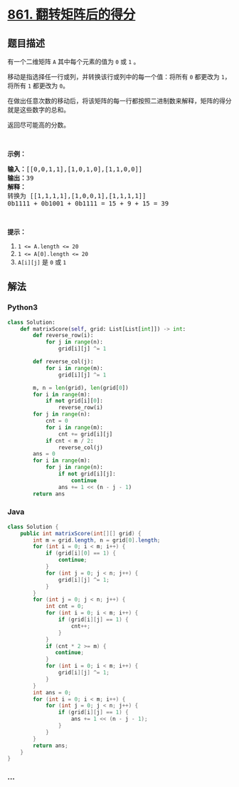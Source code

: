 # [861. 翻转矩阵后的得分](https://leetcode-cn.com/problems/score-after-flipping-matrix)



## 题目描述

<!-- 这里写题目描述 -->

<p>有一个二维矩阵&nbsp;<code>A</code> 其中每个元素的值为&nbsp;<code>0</code>&nbsp;或&nbsp;<code>1</code>&nbsp;。</p>

<p>移动是指选择任一行或列，并转换该行或列中的每一个值：将所有 <code>0</code> 都更改为 <code>1</code>，将所有 <code>1</code> 都更改为 <code>0</code>。</p>

<p>在做出任意次数的移动后，将该矩阵的每一行都按照二进制数来解释，矩阵的得分就是这些数字的总和。</p>

<p>返回尽可能高的分数。</p>

<p>&nbsp;</p>

<ol>
</ol>

<p><strong>示例：</strong></p>

<pre><strong>输入：</strong>[[0,0,1,1],[1,0,1,0],[1,1,0,0]]
<strong>输出：</strong>39
<strong>解释：
</strong>转换为 [[1,1,1,1],[1,0,0,1],[1,1,1,1]]
0b1111 + 0b1001 + 0b1111 = 15 + 9 + 15 = 39</pre>

<p>&nbsp;</p>

<p><strong>提示：</strong></p>

<ol>
	<li><code>1 &lt;= A.length &lt;= 20</code></li>
	<li><code>1 &lt;= A[0].length &lt;= 20</code></li>
	<li><code>A[i][j]</code>&nbsp;是&nbsp;<code>0</code> 或&nbsp;<code>1</code></li>
</ol>


## 解法

<!-- 这里可写通用的实现逻辑 -->

<!-- tabs:start -->

### **Python3**

<!-- 这里可写当前语言的特殊实现逻辑 -->

```python
class Solution:
    def matrixScore(self, grid: List[List[int]]) -> int:
        def reverse_row(i):
            for j in range(n):
                grid[i][j] ^= 1

        def reverse_col(j):
            for i in range(m):
                grid[i][j] ^= 1

        m, n = len(grid), len(grid[0])
        for i in range(m):
            if not grid[i][0]:
                reverse_row(i)
        for j in range(n):
            cnt = 0
            for i in range(m):
                cnt += grid[i][j]
            if cnt < m / 2:
                reverse_col(j)
        ans = 0
        for i in range(m):
            for j in range(n):
                if not grid[i][j]:
                    continue
                ans += 1 << (n - j - 1)
        return ans
```

### **Java**

<!-- 这里可写当前语言的特殊实现逻辑 -->

```java
class Solution {
    public int matrixScore(int[][] grid) {
        int m = grid.length, n = grid[0].length;
        for (int i = 0; i < m; i++) {
            if (grid[i][0] == 1) {
                continue;
            }
            for (int j = 0; j < n; j++) {
                grid[i][j] ^= 1;
            }
        }
        for (int j = 0; j < n; j++) {
            int cnt = 0;
            for (int i = 0; i < m; i++) {
                if (grid[i][j] == 1) {
                    cnt++;
                }
            }
            if (cnt * 2 >= m) {
               continue;
            }
            for (int i = 0; i < m; i++) {
                grid[i][j] ^= 1;
            }
        }
        int ans = 0;
        for (int i = 0; i < m; i++) {
            for (int j = 0; j < n; j++) {
                if (grid[i][j] == 1) {
                    ans += 1 << (n - j - 1);
                }
            }
        }
        return ans;
    }
}
```

### **...**

```

```

<!-- tabs:end -->
